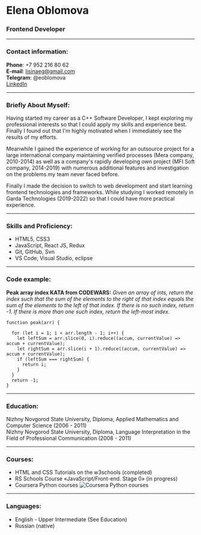# Elena Oblomova

### Frontend Developer

***

### Contact information:

**Phone**: +7 952 216 80 62  
**E-mail**: lisinaeg@gmail.com  
**Telegram**: @eoblomova  
[LinkedIn]( https://www.linkedin.com/in/elena-oblomova-3084b846/)  

***

### Briefly About Myself:

Having started my career as a C++ Software Developer, I kept exploring my professional interests so that I could apply my skills and experience best. Finally I found out that I'm highly motivated when I immediately see the results of my efforts. 

Meanwhile I gained the experience of working for an outsource project for a large international company maintaining verified processes (Mera company, 2010-2014) as well as a company's rapidly developing own project (MFI Soft company, 2014-2019) with numerous additional features and investigation on the problems my team never faced before.

Finally I made the decision to switch to web development and start learning frontend technologies and frameworks. While studying I worked remotely in Garda Technologies (2019-2022) so that I could have more practical experience.

***

### Skills and Proficiency:

- HTML5, CSS3
- JavaScript, React JS, Redux
- Git, GitHub, Svn
- VS Code, Visual Studio, eclipse

***

### Code example:

**Peak array index KATA from CODEWARS:** *Given an array of ints, return the index such that the sum of the elements to the right of that index equals the sum of the elements to the left of that index. If there is no such index, return -1. If there is more than one such index, return the left-most index.*

```
function peak(arr) {

  for (let i = 1; i < arr.length - 1; i++) {
    let leftSum = arr.slice(0, i).reduce((accum, currentValue) => accum + currentValue);
    let rightSum = arr.slice(i + 1).reduce((accum, currentValue) => accum + currentValue);
    if (leftSum === rightSum) {
      return i;
    }
  }
  return -1;
}
```

***

### Education:

Nizhny Novgorod State University, Diploma, Applied Mathematics and Computer Science (2006 - 2011)  
Nizhny Novgorod State University, Diploma, Language Interpretation in the Field of Professional Communication (2008 - 2011)  

***

### Courses:

- HTML and CSS Tutorials on the w3schools (completed)
- RS Schools Course «JavaScript/Front-end. Stage 0» (in progress)
- Coursera Python courses
![Coursera Python courses](/rsschool-cv/images/coursera-courses.jpg)

***

### Languages:

- English - Upper Intermediate (See Education)
- Russian (native)
